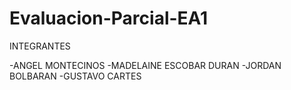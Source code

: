 # Evaluacion-Parcial-EA1
INTEGRANTES

-ANGEL MONTECINOS
-MADELAINE ESCOBAR DURAN
-JORDAN BOLBARAN
-GUSTAVO CARTES

